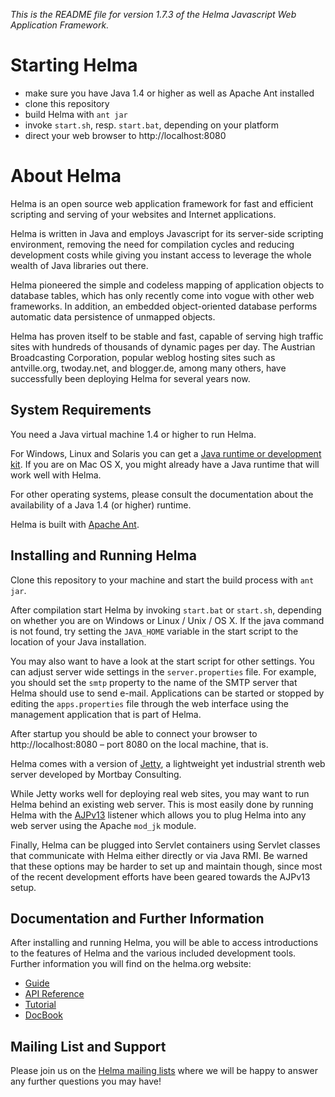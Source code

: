 _This is the README file for version 1.7.3 of the Helma Javascript Web Application Framework._

# Starting Helma

- make sure you have Java 1.4 or higher as well as Apache Ant installed
- clone this repository
- build Helma with `ant jar`
- invoke `start.sh`, resp. `start.bat`, depending on your platform
- direct your web browser to http://localhost:8080

# About Helma

Helma is an open source web application framework for fast and efficient scripting and serving of your websites and Internet applications.

Helma is written in Java and employs Javascript for its server-side scripting environment, removing the need for compilation cycles and reducing development costs while giving you instant access to leverage the whole wealth of Java libraries out there.

Helma pioneered the simple and codeless mapping of application objects to database tables, which has only recently come into vogue with other web frameworks. In addition, an embedded object-oriented database performs automatic data persistence of unmapped objects.

Helma has proven itself to be stable and fast, capable of serving high traffic sites with hundreds of thousands of dynamic pages per day. The Austrian Broadcasting Corporation, popular weblog hosting sites such as antville.org, twoday.net, and blogger.de, among many others, have successfully been deploying Helma for several years now.

## System Requirements

You need a Java virtual machine 1.4 or higher to run Helma.

For Windows, Linux and Solaris you can get a [Java runtime or development kit](http://java.com/en/download/). If you are on Mac OS X, you might already have a Java runtime that will work well with Helma.

For other operating systems, please consult the documentation about the availability of a Java 1.4 (or higher) runtime.

Helma is built with [Apache Ant](http://ant.apache.org/).

## Installing and Running Helma

Clone this repository to your machine and start the build process with `ant jar`.

After compilation start Helma by invoking `start.bat` or `start.sh`, depending on whether you are on Windows or Linux / Unix / OS X. If the java command is not found, try setting the `JAVA_HOME` variable in the start script to the location of your Java installation.

You may also want to have a look at the start script for other settings. You can adjust server wide settings in the `server.properties` file. For example, you should set the `smtp` property to the name of the SMTP server that Helma should use to send e-mail. Applications can be started or stopped by editing the `apps.properties` file through the web interface using the management application that is part of Helma.

After startup you should be able to connect your browser to http://localhost:8080 – port 8080 on the local machine, that is.

Helma comes with a version of [Jetty](http://eclipse.org/jetty/), a lightweight yet industrial strenth web server developed by Mortbay Consulting.

While Jetty works well for deploying real web sites, you may want to run Helma behind an existing web server. This is most easily done by running Helma with the [AJPv13](http://tomcat.apache.org/connectors-doc/index.html) listener which allows you to plug Helma into any web server using the Apache `mod_jk` module.

Finally, Helma can be plugged into Servlet containers using Servlet classes that communicate with Helma either directly or via Java RMI. Be warned that these options may be harder to set up and maintain though, since most of the recent development efforts have been geared towards the AJPv13 setup.

## Documentation and Further Information

After installing and running Helma, you will be able to access introductions to the features of Helma and the various included development tools. Further information you will find on the helma.org website:

- [Guide](http://helma.org/docs/guide/)
- [API Reference](http://helma.org/docs/reference/)
- [Tutorial](http://helma.org/docs/tutorial/)
- [DocBook](http://helma.org/docs/docbook/)

## Mailing List and Support

Please join us on the [Helma mailing lists](http://helma.org/development/mailinglists/) where we will be happy to answer any further questions you may have!
